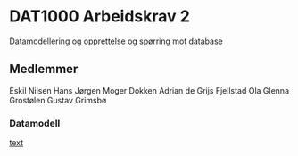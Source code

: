 # DAT1000 Arbeidskrav 2

Datamodellering og opprettelse og spørring mot database

## Medlemmer
Eskil Nilsen
Hans Jørgen Moger Dokken
Adrian de Grijs Fjellstad
Ola Glenna Grostølen
Gustav Grimsbø

### Datamodell

[text](Arbeidskrav.pdf)